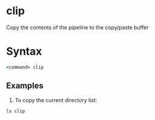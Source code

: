 # clip

Copy the contents of the pipeline to the copy/paste buffer


# Syntax
```cmd
<command> clip
```

## Examples
1. To copy the current directory list:
```cmd
ls clip
```